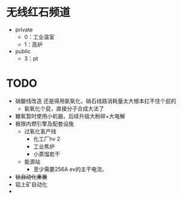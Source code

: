 # 无线红石频道

- private
	- 0：工业温室
	- 1：高炉
- public
	- 3：pt
# TODO

- 硝酸线改造 还是得用氨氧化，硝石线路消耗量太大根本扛不住个屁的
	- 氨氧化个屁，直接分子合成大法了
- 糖氧暂时使用小机器，后续升级大粉碎+大电解
- 极限内燃引擎及配套设施
	- 过氧化氢产线
		- 化工厂hv 2
		- 工业焦炉
		- 小蒸馏若干
	- 能源站
		- 至少需要256A ev的主干电流、
- ~~钛自动化重置~~
- 铝土矿自动化
- 